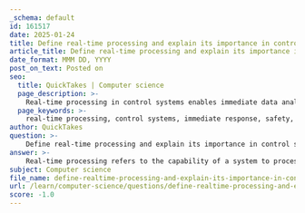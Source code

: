 ```yaml
---
_schema: default
id: 161517
date: 2025-01-24
title: Define real-time processing and explain its importance in control systems with examples.
article_title: Define real-time processing and explain its importance in control systems with examples.
date_format: MMM DD, YYYY
post_on_text: Posted on
seo:
  title: QuickTakes | Computer science
  page_description: >-
    Real-time processing in control systems enables immediate data analysis and actions, crucial for safety and efficiency in various applications like autonomous vehicles, healthcare monitoring, and traffic management.
  page_keywords: >-
    real-time processing, control systems, immediate response, safety, efficiency, data integration, autonomous vehicles, patient monitoring, traffic control, burglar systems, street lighting, environmental control
author: QuickTakes
question: >-
    Define real-time processing and explain its importance in control systems with examples.
answer: >-
    Real-time processing refers to the capability of a system to process data as it is generated, allowing for immediate action based on that data. This is particularly important in control systems where timely decisions are critical for the system's performance and safety. Real-time processing ensures that data is not only collected but also analyzed and acted upon without significant delay, which is essential in various applications.\n\n### Importance of Real-Time Processing in Control Systems\n\n1. **Immediate Response**: In control systems, the ability to respond instantly to changes in the environment is crucial. For example, in an autonomous vehicle, real-time processing allows the system to analyze data from sensors (like LIDAR and cameras) and make driving decisions (like braking or steering) almost instantaneously to avoid accidents.\n\n2. **Safety and Reliability**: In critical applications such as aerospace or medical devices, real-time processing is vital for ensuring safety. For instance, in a patient monitoring system, real-time data from sensors can alert healthcare providers immediately if a patient's vital signs fall outside of safe parameters, enabling prompt intervention.\n\n3. **Efficiency and Optimization**: Real-time processing enhances operational efficiency by allowing systems to optimize performance based on current data. For example, in a greenhouse environment control system, real-time data from temperature and humidity sensors can be used to adjust heating, cooling, and irrigation systems dynamically, ensuring optimal growing conditions.\n\n4. **Data Integration and Analysis**: Real-time systems often integrate data from multiple sources, such as sensors in industrial environments. For instance, in a water pollution monitoring system, real-time data from various sensors can be processed to detect contamination levels and trigger alerts or corrective actions immediately.\n\n### Examples of Real-Time Processing in Control Systems\n\n- **Traffic Lights Control Systems**: These systems utilize real-time data from traffic sensors to adjust signal timings based on current traffic conditions, improving traffic flow and reducing congestion.\n\n- **Burglar Alarm Systems**: Real-time processing allows these systems to analyze data from motion detectors and cameras, triggering alarms and notifications instantly when unauthorized access is detected.\n\n- **Street Lighting Control Systems**: These systems can adjust lighting based on real-time data from ambient light sensors, ensuring energy efficiency and adequate illumination.\n\nIn summary, real-time processing is a fundamental aspect of modern control systems, enabling immediate responses, enhancing safety, improving efficiency, and facilitating effective data integration. The ability to act on data as it is generated is crucial across various applications, from autonomous vehicles to industrial automation and healthcare monitoring.
subject: Computer science
file_name: define-realtime-processing-and-explain-its-importance-in-control-systems-with-examples.md
url: /learn/computer-science/questions/define-realtime-processing-and-explain-its-importance-in-control-systems-with-examples
score: -1.0
---
```


&nbsp;